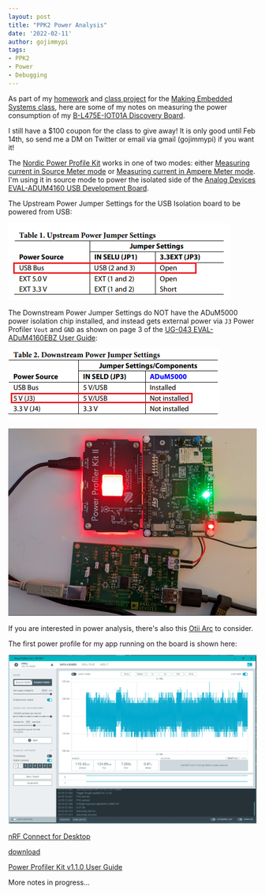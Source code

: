 ```yaml
---
layout: post
title: "PPK2 Power Analysis"
date: '2022-02-11'
author: gojimmypi
tags:
- PPK2
- Power
- Debugging
---
```


As part of my [homework](https://github.com/gojimmypi/IoT_BBQ/blob/main/Assignments/Exercise_10.md)
and [class project](https://github.com/gojimmypi/IoT_BBQ/blob/main/Assignments/Final_Project.md) 
for the [Making Embedded Systems class](https://classpert.com/classpertx/courses/making-embedded-systems/cohort), 
here are some of my notes on measuring the power consumption of my 
[B-L475E-IOT01A Discovery Board](https://www.st.com/resource/en/user_manual/um2153-discovery-kit-for-iot-node-multichannel-communication-with-stm32l4-stmicroelectronics.pdf).

I still have a $100 coupon for the class to give away! It is only good until Feb 14th, so send me a DM on Twitter or email via gmail (gojimmypi) if you want it!

The [Nordic Power Profile Kit](https://www.nordicsemi.com/Products/Development-hardware/Power-Profiler-Kit-2)
works in one of two modes: either [Measuring current in Source Meter mode](https://infocenter.nordicsemi.com/index.jsp?topic=%2Fug_ppk2%2FUG%2Fppk%2Fmeasure_current_source_meter.html&cp=10_8_5_1)
or [Measuring current in Ampere Meter mode](https://infocenter.nordicsemi.com/index.jsp?topic=%2Fug_ppk2%2FUG%2Fppk%2Fmeasure_current_source_meter.html&anchor=concept_kkn_bwn_lnb__fig_yny_jn4_lnb).
I'm using it in source mode to power the isolated side of the [Analog Devices EVAL-ADUM4160 USB Development Board](https://www.analog.com/en/design-center/evaluation-hardware-and-software/evaluation-boards-kits/eval-adum4160.html). 

The Upstream Power Jumper Settings for the USB Isolation board to be powered from USB:

![USB_isolator_upstream_power_jumper_settings.png](../images/USB_isolator_upstream_power_jumper_settings.png)

The Downstream Power Jumper Settings do NOT have the ADuM5000 power isolation chip installed, and instead gets external power via `J3` Power Profiler `Vout` and `GND` as 
shown on page 3 of the [UG-043 EVAL-ADuM4160EBZ User Guide](https://www.analog.com/media/en/technical-documentation/user-guides/eval-adum4160ebz-ug-043.pdf):

![USB_isolator_downstream_power_jumper_settings.png](../images/USB_isolator_downstream_power_jumper_settings.png)


![PPK3_power_analysis.png](../images/PPK3_power_analysis.png)

If you are interested in power analysis, there's also this [Otii Arc](https://www.qoitech.com/) to consider.


The first power profile for my app running on the board is shown here:

![power_profiler_app_for_B-L475E-IOT01A.png](../images/power_profiler_app_for_B-L475E-IOT01A.png)

[nRF Connect for Desktop](https://www.nordicsemi.com/Products/Development-tools/nrf-connect-for-desktop)

[download](https://www.nordicsemi.com/Products/Development-tools/nRF-Connect-for-desktop/Download#infotabs)

[Power Profiler Kit v1.1.0 User Guide](https://infocenter.nordicsemi.com/pdf/PPK1_User_Guide_20210226.pdf)

[](https://infocenter.nordicsemi.com/index.jsp?topic=%2Fug_ppk%2FUG%2Fcommon%2Fnrf_connect_app_installing.html)

More notes in progress...